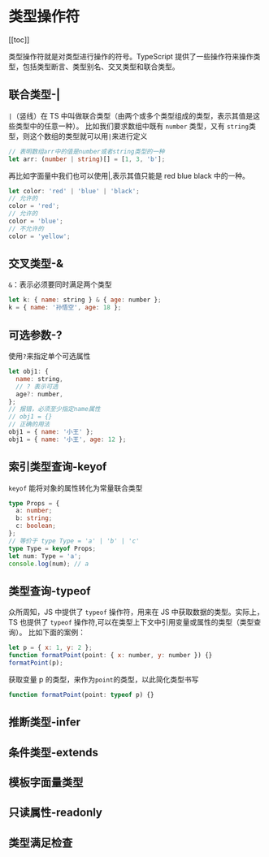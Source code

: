 # 类型操作符

[[toc]]

类型操作符就是对类型进行操作的符号。TypeScript 提供了一些操作符来操作类型，包括类型断言、类型别名、交叉类型和联合类型。

## 联合类型-|

`|`（竖线）在 TS 中叫做联合类型（由两个或多个类型组成的类型，表示其值是这些类型中的任意一种）。
比如我们要求数组中既有 `number` 类型，又有 `string`类型，则这个数组的类型就可以用`|`来进行定义

```ts
// 表明数组arr中的值是number或者string类型的一种
let arr: (number | string)[] = [1, 3, 'b'];
```

再比如字面量中我们也可以使用|,表示其值只能是 red blue black 中的一种。

```ts
let color: 'red' | 'blue' | 'black';
// 允许的
color = 'red';
// 允许的
color = 'blue';
// 不允许的
color = 'yellow';
```

## 交叉类型-&

`&`：表示必须要同时满足两个类型

```js
let k: { name: string } & { age: number };
k = { name: '孙悟空', age: 18 };
```

## 可选参数-?

使用`?`来指定单个可选属性

```js
let obj1: {
  name: string,
  // ? 表示可选
  age?: number,
};
// 报错，必须至少指定name属性
// obj1 = {}
// 正确的用法
obj1 = { name: '小王' };
obj1 = { name: '小王', age: 12 };
```

## 索引类型查询-keyof

`keyof` 能将对象的属性转化为常量联合类型

```ts
type Props = {
  a: number;
  b: string;
  c: boolean;
};
// 等价于 type Type = 'a' | 'b' | 'c'
type Type = keyof Props;
let num: Type = 'a';
console.log(num); // a
```

## 类型查询-typeof

众所周知，JS 中提供了 `typeof` 操作符，用来在 JS 中获取数据的类型。实际上，TS 也提供了 `typeof` 操作符,可以在类型上下文中引用变量或属性的类型（类型查询）。
比如下面的案例：

```js
let p = { x: 1, y: 2 };
function formatPoint(point: { x: number, y: number }) {}
formatPoint(p);
```

获取变量 p 的类型，来作为`point`的类型，以此简化类型书写

```js
function formatPoint(point: typeof p) {}
```

## 推断类型-infer

## 条件类型-extends

## 模板字面量类型

## 只读属性-readonly

## 类型满足检查
